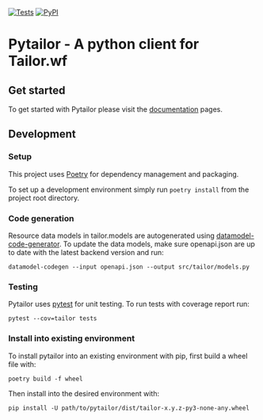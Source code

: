 [![Tests](https://github.com/entailor/pytailor/workflows/Tests/badge.svg)](https://github.com/entailor/pytailor/actions?workflow=Tests)
[![PyPI](https://img.shields.io/pypi/v/pytailor.svg)](https://pypi.org/project/pytailor/)
# Pytailor - A python client for Tailor.wf

## Get started
To get started with Pytailor please visit the [documentation]() pages.

## Development
### Setup
This project uses [Poetry](https://python-poetry.org/docs/) for dependency management and
packaging.

To set up a development environment simply run `poetry install` from the project root
directory.

### Code generation
Resource data models in tailor.models are autogenerated using
[datamodel-code-generator](https://github.com/koxudaxi/datamodel-code-generator).
To update the data models, make sure openapi.json are up to date with the latest backend
version and run:

`datamodel-codegen --input openapi.json --output src/tailor/models.py`

### Testing
Pytailor uses [pytest](https://docs.pytest.org/en/stable/) for unit testing. To run tests
with coverage report run:
 
`pytest --cov=tailor tests`

### Install into existing environment
To install pytailor into an existing environment with pip, first build a wheel file with:

`poetry build -f wheel`

Then install into the desired environment with:

`pip install -U path/to/pytailor/dist/tailor-x.y.z-py3-none-any.wheel`
